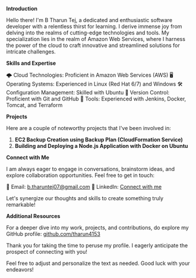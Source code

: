 **Introduction**

Hello there! I'm B Tharun Tej, a dedicated and enthusiastic software developer with a relentless thirst for learning. I derive immense joy from delving into the realms of cutting-edge technologies and tools. My specialization lies in the realm of Amazon Web Services, where I harness the power of the cloud to craft innovative and streamlined solutions for intricate challenges.

**Skills and Expertise**

🌩️ Cloud Technologies: Proficient in Amazon Web Services (AWS)
🖥️ Operating Systems: Experienced in Linux (Red Hat 6/7) and Windows
🛠️ Configuration Management: Skilled with Ubuntu
📜 Version Control: Proficient with Git and GitHub
🔧 Tools: Experienced with Jenkins, Docker, Tomcat, and Terraform

**Projects**

Here are a couple of noteworthy projects that I've been involved in:

1. **EC2 Backup Creation using Backup Plan (CloudFormation Service)**
2. **Building and Deploying a Node.js Application with Docker on Ubuntu**

**Connect with Me**

I am always eager to engage in conversations, brainstorm ideas, and explore collaboration opportunities. Feel free to get in touch:

📧 Email: b.tharuntej07@gmail.com
💼 LinkedIn: [Connect with me](https://www.linkedin.com/in/tharun-tej-b-36b402273/)

Let's synergize our thoughts and skills to create something truly remarkable!

**Additional Resources**

For a deeper dive into my work, projects, and contributions, do explore my GitHub profile: [github.com/tharun4153](https://github.com/tharun4153)

Thank you for taking the time to peruse my profile. I eagerly anticipate the prospect of connecting with you!

Feel free to adjust and personalize the text as needed. Good luck with your endeavors!
